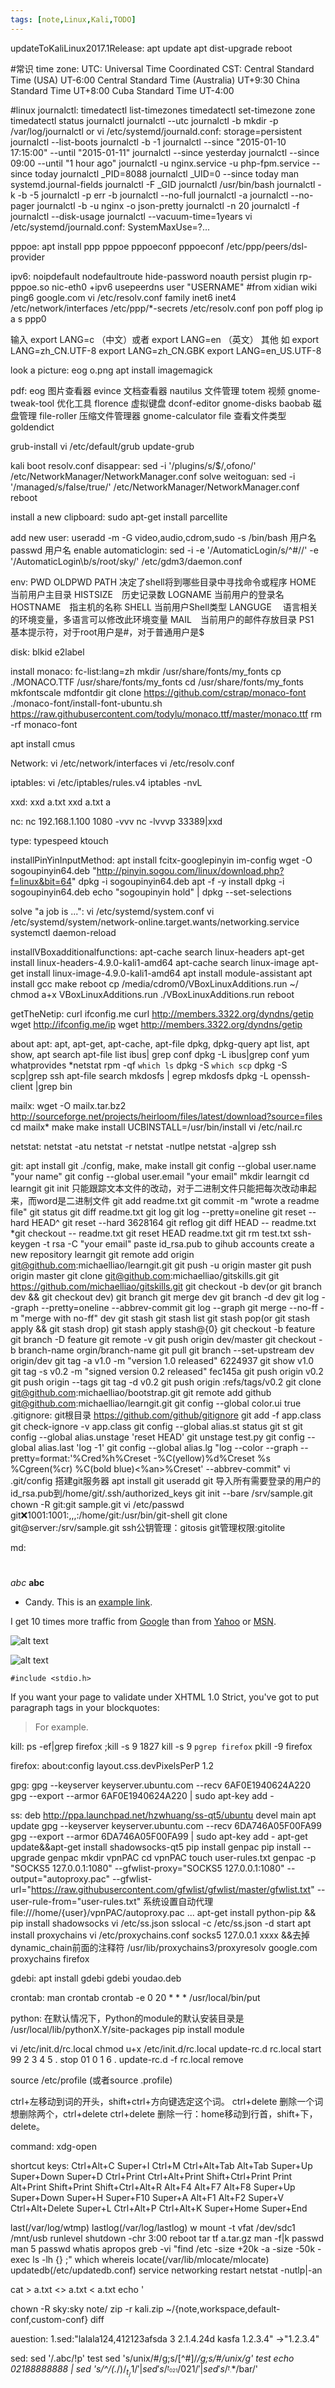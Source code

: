 ```yaml
---
tags: [note,Linux,Kali,TODO]
---
```


updateToKaliLinux2017.1Release:
apt update
apt dist-upgrade
reboot


#常识
time zone:
UTC: Universal Time Coordinated
CST: Central Standard Time (USA) UT-6:00
Central Standard Time (Australia) UT+9:30
China Standard Time UT+8:00
Cuba Standard Time UT-4:00

#linux
journalctl:
timedatectl list-timezones
timedatectl set-timezone zone
timedatectl status
journalctl
journalctl --utc
journalctl -b
mkdir -p /var/log/journalctl or vi /etc/systemd/journald.conf: storage=persistent
journalctl --list-boots
journalctl -b -1
journalctl --since "2015-01-10 17:15:00" --until "2015-01-11"
journalctl --since yesterday
journalctl --since 09:00 --until "1 hour ago"
journalctl -u nginx.service -u php-fpm.service --since today
journalctl _PID=8088
journalctl _UID=0 --since today
man systemd.journal-fields
journalctl -F _GID
journalctl /usr/bin/bash
journalctl -k -b -5
journalctl -p err -b
journalctl --no-full
journalctl -a
journalctl --no-pager
journalctl -b -u nginx -o json-pretty
journalctl -n 20
journalctl -f
journalctl --disk-usage
journalctl --vacuum-time=1years
vi /etc/systemd/journald.conf: SystemMaxUse=?...



pppoe:
apt install ppp pppoe pppoeconf
pppoeconf
/etc/ppp/peers/dsl-provider

ipv6:
noipdefault
nodefaultroute
hide-password
noauth
persist
plugin rp-pppoe.so
nic-eth0
+ipv6
usepeerdns
user "USERNAME"
#from xidian wiki
ping6 google.com
vi /etc/resolv.conf
family inet6 inet4
/etc/network/interfaces
/etc/ppp/*-secrets
/etc/resolv.conf
pon
poff
plog
ip a s ppp0

输入 export LANG=c （中文）或者 export LANG=en （英文）
其他 如 export LANG=zh_CN.UTF-8
export LANG=zh_CN.GBK
export LANG=en_US.UTF-8

look a picture:
eog o.png
apt install imagemagick

pdf:
eog 图片查看器
evince 文档查看器
nautilus 文件管理
totem 视频
gnome-tweak-tool 优化工具
florence 虚拟键盘
dconf-editor
gnome-disks
baobab 磁盘管理
file-roller 压缩文件管理器
gnome-calculator
file 查看文件类型
goldendict


grub-install
vi /etc/default/grub
update-grub

kali boot resolv.conf disappear:
sed -i '/plugins/s/$/,ofono/' /etc/NetworkManager/NetworkManager.conf
solve weitoguan:
sed -i '/managed/s/false/true/' /etc/NetworkManager/NetworkManager.conf
reboot

install a new clipboard:
sudo apt-get install parcellite

add new user:
useradd -m -G video,audio,cdrom,sudo -s /bin/bash 用户名
passwd 用户名
enable automaticlogin:
sed -i -e '/AutomaticLogin/s/^#//' -e '/AutomaticLogin\b/s/root/sky/' /etc/gdm3/daemon.conf

env:
PWD
OLDPWD
PATH 决定了shell将到哪些目录中寻找命令或程序
HOME 当前用户主目录
HISTSIZE　历史记录数
LOGNAME 当前用户的登录名
HOSTNAME　指主机的名称
SHELL 当前用户Shell类型
LANGUGE 　语言相关的环境变量，多语言可以修改此环境变量
MAIL　当前用户的邮件存放目录
PS1　基本提示符，对于root用户是#，对于普通用户是$

disk:
blkid
e2label

install monaco:
fc-list:lang=zh
mkdir /usr/share/fonts/my_fonts
cp ./MONACO.TTF /usr/share/fonts/my_fonts
cd /usr/share/fonts/my_fonts
mkfontscale
mdfontdir
git clone https://github.com/cstrap/monaco-font
./monaco-font/install-font-ubuntu.sh https://raw.githubusercontent.com/todylu/monaco.ttf/master/monaco.ttf
rm -rf monaco-font

apt install cmus

Network:
vi /etc/network/interfaces
vi /etc/resolv.conf

iptables:
vi /etc/iptables/rules.v4
iptables -nvL

xxd:
xxd a.txt
xxd a.txt a

nc:
nc  192.168.1.100 1080 -vvv
nc -lvvvp 33389|xxd

type:
typespeed
ktouch

installPinYinInputMethod:
apt install fcitx-googlepinyin
im-config
wget -O sogoupinyin64.deb "http://pinyin.sogou.com/linux/download.php?f=linux&bit=64"
dpkg -i sogoupinyin64.deb
apt -f -y install
dpkg -i sogoupinyin64.deb
echo "sogoupinyin hold" | dpkg --set-selections

solve "a job is ...":
vi /etc/systemd/system.conf
vi /etc/systemd/system/network-online.target.wants/networking.service
systemctl daemon-reload

installVBoxadditionalfunctions:
apt-cache search linux-headers
apt-get install linux-headers-4.9.0-kali1-amd64
apt-cache search linux-image
apt-get install linux-image-4.9.0-kali1-amd64
apt install module-assistant
apt install gcc make
reboot
cp /media/cdrom0/VBoxLinuxAdditions.run ~/
chmod a+x VBoxLinuxAdditions.run
./VBoxLinuxAdditions.run
reboot

getTheNetip:
curl ifconfig.me
curl http://members.3322.org/dyndns/getip
wget http://ifconfig.me/ip
wget http://members.3322.org/dyndns/getip


about apt:
apt, apt-get, apt-cache, apt-file
dpkg, dpkg-query
apt list, apt show, apt search
apt-file list ibus| grep conf
dpkg -L ibus|grep conf
yum  whatprovides *netstat
rpm -qf `which ls`
dpkg -S `which scp`
dpkg -S scp|grep ssh
apt-file search mkdosfs | egrep mkdosfs
dpkg -L openssh-client |grep bin

mailx:
wget -O mailx.tar.bz2 http://sourceforge.net/projects/heirloom/files/latest/download?source=files
cd mailx*
make
make install UCBINSTALL=/usr/bin/install
vi /etc/nail.rc

netstat:
netstat -atu
netstat -r
netstat -nutlpe
netstat -a|grep ssh

git:
apt install git
./config, make, make install
git config --global user.name "your name"
git config --global user.email "your email"
mkdir learngit
cd learngit
git init
只能跟踪文本文件的改动，对于二进制文件只能把每次改动串起来，而word是二进制文件
git add readme.txt
git commit -m "wrote a readme file"
git status
git diff readme.txt
git log
git log --pretty=oneline
git reset --hard HEAD^
git reset --hard 3628164
git reflog
git diff HEAD -- readme.txt
*git checkout -- readme.txt
git reset HEAD readme.txt
git rm test.txt
ssh-keygen -t rsa -C "your email"
paste id_rsa.pub to gihub accounts
create a new repository learngit
git remote add origin git@github.com:michaelliao/learngit.git
git push -u origin master
git push origin master
git clone git@github.com:michaelliao/gitskills.git
git https://github.com/michaelliao/gitskills.git
git checkout -b dev(or git branch dev && git checkout dev)
git branch
git merge dev
git branch -d dev
git log --graph --pretty=oneline --abbrev-commit
git log --graph
git merge --no-ff -m "merge with no-ff" dev
git stash
git stash list
git stash pop(or git stash apply && git stash drop)
git stash apply stash@{0}
git checkout -b feature
git branch -D feature
git remote -v
git push origin dev/master
git checkout -b branch-name orgin/branch-name
git pull
git branch --set-upstream dev origin/dev
git tag -a v1.0 -m "version 1.0 released" 6224937
git show v1.0
git tag -s v0.2 -m "signed version 0.2 released" fec145a
git push origin v0.2
git push origin --tags
git tag -d v0.2
git push origin :refs/tags/v0.2
git clone git@github.com:michaelliao/bootstrap.git
git remote add github git@github.com:michaelliao/learngit.git
git config --global color.ui true
.gitignore: git根目录
https://github.com/github/gitignore
git add -f app.class
git check-ignore -v app.class
git config --global alias.st status
git st
git config --global alias.unstage 'reset HEAD'
git unstage test.py
git config --global alias.last 'log -1'
git config --global alias.lg "log --color --graph --pretty=format:'%Cred%h%Creset -%C(yellow)%d%Creset %s %Cgreen(%cr) %C(bold blue)<%an>%Creset' --abbrev-commit"
vi .git/config
搭建git服务器
apt install git
useradd git
导入所有需要登录的用户的id_rsa.pub到/home/git/.ssh/authorized_keys
git init --bare /srv/sample.git
chown -R git:git sample.git
vi /etc/passwd
git:x:1001:1001:,,,:/home/git:/usr/bin/git-shell
git clone git@server:/srv/sample.git
ssh公钥管理：gitosis
git管理权限:gitolite









md:
#
##
###
>
*abc*
**abc**
* Candy.
This is an [example link](http://example.com/ "With a Title").

I get 10 times more traffic from [Google][1] than from
[Yahoo][2] or [MSN][3].

[1]: http://google.com/ "Google"
[2]: http://search.yahoo.com/ "Yahoo Search"
[3]: http://search.msn.com/ "MSN Search"

![alt text](/path/to/img.jpg "Title")

![alt text][id]

[id]: /path/to/img.jpg "Title"
`#include <stdio.h>`

If you want your page to validate under XHTML 1.0 Strict,
you've got to put paragraph tags in your blockquotes:

<blockquote>
<p>For example.</p>
</blockquote>

kill:
ps -ef|grep firefox ;kill -s 9 1827
kill -s 9 `pgrep firefox`
pkill -9 firefox


firefox:
about:config
layout.css.devPixelsPerP 1.2

gpg:
gpg --keyserver keyserver.ubuntu.com --recv 6AF0E1940624A220
gpg --export --armor 6AF0E1940624A220 | sudo apt-key add -

ss:
deb http://ppa.launchpad.net/hzwhuang/ss-qt5/ubuntu devel main
apt update
gpg --keyserver keyserver.ubuntu.com --recv 6DA746A05F00FA99
gpg --export --armor 6DA746A05F00FA99 | sudo apt-key add -
apt-get update&&apt-get install shadowsocks-qt5
pip install genpac
pip install --upgrade genpac
mkdir vpnPAC
cd vpnPAC
touch user-rules.txt
genpac -p "SOCKS5 127.0.0.1:1080" --gfwlist-proxy="SOCKS5 127.0.0.1:1080" --output="autoproxy.pac" --gfwlist-url="https://raw.githubusercontent.com/gfwlist/gfwlist/master/gfwlist.txt" --user-rule-from="user-rules.txt"
系统设置自动代理file:///home/{user}/vpnPAC/autoproxy.pac
...
apt-get install python-pip && pip install shadowsocks
vi /etc/ss.json
sslocal -c /etc/ss.json -d start
apt install proxychains
vi /etc/proxychains.conf
socks5 127.0.0.1 xxxx &&去掉dynamic_chain前面的注释符
/usr/lib/proxychains3/proxyresolv google.com
proxychains firefox


gdebi:
apt install gdebi
gdebi youdao.deb


crontab:
man crontab
crontab -e
0 20 * * * /usr/local/bin/put

python:
在默认情况下，Python的module的默认安装目录是 /usr/local/lib/pythonX.Y/site-packages
pip install module

vi /etc/init.d/rc.local
chmod u+x /etc/init.d/rc.local
update-rc.d rc.local start 99 2 3 4 5 . stop 01 0 1 6 .
update-rc.d -f rc.local remove

source /etc/profile (或者source .profile)

ctrl+左移动到词的开头，shift+ctrl+方向键选定这个词。
ctrl+delete 删除一个词
想删除两个，ctrl+delete ctrl+delete
删除一行：home移动到行首，shift+下，delete。

command:
xdg-open

shortcut keys:
Ctrl+Alt+C
Super+I
Ctrl+M
Ctrl+Alt+Tab
Alt+Tab
Super+Up
Super+Down
Super+D
Ctrl+Print
Ctrl+Alt+Print
Shift+Ctrl+Print
Print
Alt+Print
Shift+Print
Shift+Ctrl+Alt+R
Alt+F4
Alt+F7
Alt+F8
Super+Up
Super+Down
Super+H
Super+F10
Super+A
Alt+F1
Alt+F2
Super+V
Ctrl+Alt+Delete
Super+L
Ctrl+Alt+P
Ctrl+Alt+K
Super+Home
Super+End



last(/var/log/wtmp)
lastlog(/var/log/lastlog)
w
mount -t vfat /dev/sdc1 /mnt/usb
runlevel
shutdown -chr 3:00
reboot
tar tf a.tar.gz
man -f|k passwd
man 5 passwd
whatis
apropos
greb -vi
"find /etc -size +20k -a -size -50k -exec ls -lh {} \;"
which
whereis
locate(/var/lib/mlocate/mlocate)
updatedb(/etc/updatedb.conf)
service networking restart
netstat -nutlp|-an


cat > a.txt <<EOF
cat >> a.txt <<EOF
cat a1.txt a2.txt > a.txt
echo '

chown -R sky:sky note/
zip -r kali.zip ~/{note,workspace,default-conf,custom-conf}
diff

auestion:
1.sed:"lalala124,412123afsda 3 2.1.4.24d kasfa 1.2.3.4" ->"1.2.3.4"

sed:
sed '/.abc/!p' test
sed 's/unix/#/g;s/[^#]/*/g;s/#/unix/g' test
echo 02188888888 | sed 's/^/(.*/)$/_t_/1/' | sed 's/^_t_021/021/' | sed 's/^_t_.*$/bar/'

